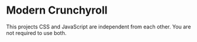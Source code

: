 # Modern Crunchyroll

This projects CSS and JavaScript are independent from each other. You are not required to use both.

